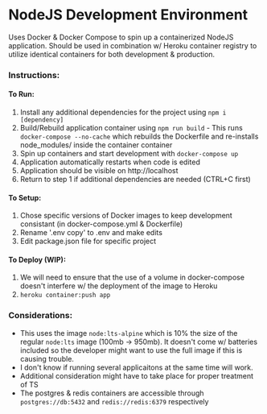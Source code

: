 # NodeJS Development Environment

Uses Docker & Docker Compose to spin up a containerized NodeJS application. Should be used in combination w/ Heroku container registry to utilize identical containers for both development & production.

### Instructions:

#### To Run:

1. Install any additional dependencies for the project using `npm i [dependency]`
2. Build/Rebuild application container using `npm run build` - This runs `docker-compose --no-cache` which rebuilds the Dockerfile and re-installs node_modules/ inside the container container
3. Spin up containers and start development with `docker-compose up`
4. Application automatically restarts when code is edited
5. Application should be visible on http://localhost
6. Return to step 1 if additional dependencies are needed (CTRL+C first)

#### To Setup:

1. Chose specific versions of Docker images to keep development consistant (in docker-compose.yml & Dockerfile)
2. Rename '.env copy' to .env and make edits
3. Edit package.json file for specific project

#### To Deploy (WIP):

1. We will need to ensure that the use of a volume in docker-compose doesn't interfere w/ the deployment of the image to Heroku
2. `heroku container:push app`

### Considerations:

- This uses the image `node:lts-alpine` which is 10% the size of the regular `node:lts` image (100mb -> 950mb). It doesn't come w/ batteries included so the developer might want to use the full image if this is causing trouble.
- I don't know if running several applicaitons at the same time will work.
- Additional consideration might have to take place for proper treatment of TS
- The postgres & redis containers are accessible through `postgres://db:5432` and `redis://redis:6379` respectively
